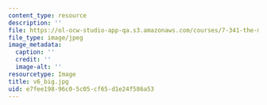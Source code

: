 ```yaml
---
content_type: resource
description: ''
file: https://ol-ocw-studio-app-qa.s3.amazonaws.com/courses/7-341-the-microbiome-and-drug-delivery-cross-species-communication-in-health-and-disease-spring-2018/e7fee19896c05c05cf65d1e24f586a53_v6_big.jpg
file_type: image/jpeg
image_metadata:
  caption: ''
  credit: ''
  image-alt: ''
resourcetype: Image
title: v6_big.jpg
uid: e7fee198-96c0-5c05-cf65-d1e24f586a53
---
```

